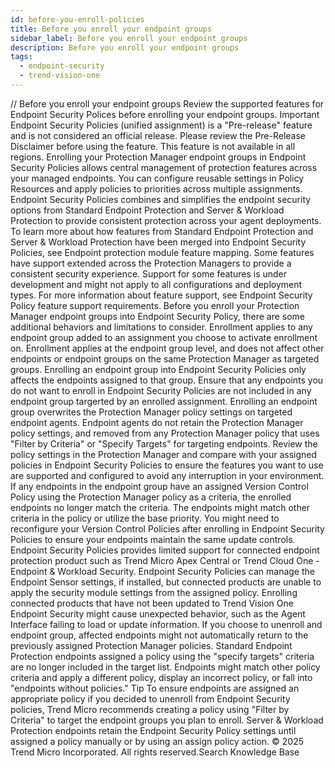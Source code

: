 ```yaml
---
id: before-you-enroll-policies
title: Before you enroll your endpoint groups
sidebar_label: Before you enroll your endpoint groups
description: Before you enroll your endpoint groups
tags:
  - endpoint-security
  - trend-vision-one
---
```


/*<![CDATA[*/ $('#title').html($('meta[name=map-description]').attr('content')); /*]]>*/ Before you enroll your endpoint groups Review the supported features for Endpoint Security Polices before enrolling your endpoint groups. Important Endpoint Security Policies (unified assignment) is a "Pre-release" feature and is not considered an official release. Please review the Pre-Release Disclaimer before using the feature. This feature is not available in all regions. Enrolling your Protection Manager endpoint groups in Endpoint Security Policies allows central management of protection features across your managed endpoints. You can configure reusable settings in Policy Resources and apply policies to priorities across multiple assignments. Endpoint Security Policies combines and simplifies the endpoint security options from Standard Endpoint Protection and Server & Workload Protection to provide consistent protection across your agent deployments. To learn more about how features from Standard Endpoint Protection and Server & Workload Protection have been merged into Endpoint Security Policies, see Endpoint protection module feature mapping. Some features have support extended across the Protection Managers to provide a consistent security experience. Support for some features is under development and might not apply to all configurations and deployment types. For more information about feature support, see Endpoint Security Policy feature support requirements. Before you enroll your Protection Manager endpoint groups into Endpoint Security Policy, there are some additional behaviors and limitations to consider. Enrollment applies to any endpoint group added to an assignment you choose to activate enrollment on. Enrollment applies at the endpoint group level, and does not affect other endpoints or endpoint groups on the same Protection Manager as targeted groups. Enrolling an endpoint group into Endpoint Security Policies only affects the endpoints assigned to that group. Ensure that any endpoints you do not want to enroll in Endpoint Security Policies are not included in any endpoint group targerted by an enrolled assignment. Enrolling an endpoint group overwrites the Protection Manager policy settings on targeted endpoint agents. Endpoint agents do not retain the Protection Manager policy settings, and removed from any Protection Manager policy that uses "Filter by Criteria" or "Specify Targets" for targeting endpoints. Review the policy settings in the Protection Manager and compare with your assigned policies in Endpoint Security Policies to ensure the features you want to use are supported and configured to avoid any interruption in your environment. If any endpoints in the endpoint group have an assigned Version Control Policy using the Protection Manager policy as a criteria, the enrolled endpoints no longer match the criteria. The endpoints might match other criteria in the policy or utilize the base priority. You might need to reconfigure your Version Control Policies after enrolling in Endpoint Security Policies to ensure your endpoints maintain the same update controls. Endpoint Security Policies provides limited support for connected endpoint protection product such as Trend Micro Apex Central or Trend Cloud One - Endpoint & Workload Security. Endpoint Security Policies can manage the Endpoint Sensor settings, if installed, but connected products are unable to apply the security module settings from the assigned policy. Enrolling connected products that have not been updated to Trend Vision One Endpoint Security might cause unexpected behavior, such as the Agent Interface failing to load or update information. If you choose to unenroll and endpoint group, affected endpoints might not automatically return to the previously assigned Protection Manager policies. Standard Endpoint Protection endpoints assigned a policy using the "specify targets" criteria are no longer included in the target list. Endpoints might match other policy criteria and apply a different policy, display an incorrect policy, or fall into "endpoints without policies." Tip To ensure endpoints are assigned an appropriate policy if you decided to unenroll from Endpoint Security policies, Trend Micro recommends creating a policy using "Filter by Criteria" to target the endpoint groups you plan to enroll. Server & Workload Protection endpoints retain the Endpoint Security Policy settings until assigned a policy manually or by using an assign policy action. © 2025 Trend Micro Incorporated. All rights reserved.Search Knowledge Base